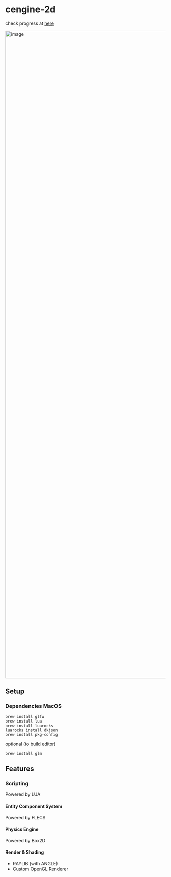 # cengine-2d

check progress at [here](https://www.youtube.com/playlist?list=PL2dQtIx06FzXMnB5aWsK_OJ6UocCFF-Ga)

<img width="2032" alt="image" src="https://github.com/PhantomCloak/cengine-2d/assets/34552014/7ce5bb54-6be5-4feb-a6ff-450fdc77aaa0">

## Setup

### Dependencies MacOS

```
brew install glfw
brew install lua
brew install luarocks
luarocks install dkjson
brew install pkg-config
```
optional (to build editor)
```
brew install glm
```
## Features

### Scripting
Powered by LUA

#### Entity Component System
Powered by FLECS

#### Physics Engine
Powered by Box2D

#### Render & Shading
- RAYLIB (with ANGLE)
- Custom OpenGL Renderer

